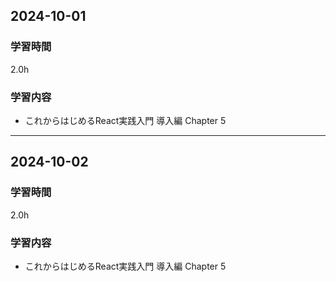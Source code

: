 ## 2024-10-01
### 学習時間
2.0h
### 学習内容
- これからはじめるReact実践入門 導入編 Chapter 5
___
## 2024-10-02
### 学習時間
2.0h
### 学習内容
- これからはじめるReact実践入門 導入編 Chapter 5
